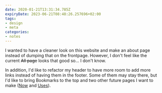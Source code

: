 ```yaml
---
date: 2020-01-21T13:31:34.785Z
expiryDate: 2023-06-21T08:48:26.257696+02:00
tags:
- design
- meta
categories:
- notes
---
```


I wanted to have a cleaner look on this website and make an about page instead of dumping that on the frontpage. However, I don't feel like the current ~~All page~~ looks that good so... I don't know.

In addition, I'd like to refactor my header to have more room to add more links instead of having them in the footer. Some of them may stay there, but I'd like to bring Bookmarks to the top and two other future pages I want to make ([Now](https://nownownow.com/about) and [Uses](https://uses.tech/)).
